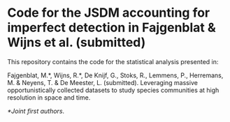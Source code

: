 # Code for the JSDM accounting for imperfect detection in Fajgenblat & Wijns et al. (submitted)
This repository contains the code for the statistical analysis presented in:

Fajgenblat, M.*, Wijns, R.\*, De Knijf, G., Stoks, R., Lemmens, P., Herremans, M. & Neyens, T. & De Meester, L. (submitted). Leveraging massive opportunistically collected datasets to study species communities at high resolution in space and time.

*\*Joint first authors*.

